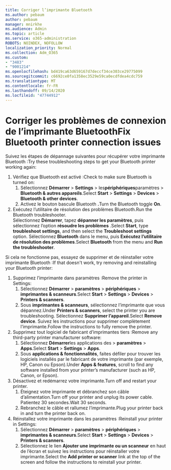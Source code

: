 ```yaml
---
title: Corriger l’imprimante Bluetooth
ms.author: pebaum
author: pebaum
manager: mnirkhe
ms.audience: Admin
ms.topic: article
ms.service: o365-administration
ROBOTS: NOINDEX, NOFOLLOW
localization_priority: Normal
ms.collection: Adm_O365
ms.custom:
- "3483"
- "9001214"
ms.openlocfilehash: bd419ca63d659167d7deccf34ce303ce29775099
ms.sourcegitcommit: c6692ce0fa1358ec3529e59ca0ecdfdea4cdc759
ms.translationtype: MT
ms.contentlocale: fr-FR
ms.lasthandoff: 09/14/2020
ms.locfileid: "47744912"
---
```

# <a name="fix-bluetooth-printer-connection-issues"></a><span data-ttu-id="2ff6a-102">Corriger les problèmes de connexion de l’imprimante Bluetooth</span><span class="sxs-lookup"><span data-stu-id="2ff6a-102">Fix Bluetooth printer connection issues</span></span>

<span data-ttu-id="2ff6a-103">Suivez les étapes de dépannage suivantes pour récupérer votre imprimante Bluetooth :</span><span class="sxs-lookup"><span data-stu-id="2ff6a-103">Try these troubleshooting steps to get your Bluetooth printer working again:</span></span>


1. <span data-ttu-id="2ff6a-104">Vérifiez que Bluetooth est activé :</span><span class="sxs-lookup"><span data-stu-id="2ff6a-104">Check to make sure Bluetooth is turned on:</span></span>
    1. <span data-ttu-id="2ff6a-105">Sélectionnez **Démarrer**  >  **Settings**  >  les**périphériques**paramètres  >  **Bluetooth & autres appareils**.</span><span class="sxs-lookup"><span data-stu-id="2ff6a-105">Select **Start** > **Settings** > **Devices** > **Bluetooth & other devices**.</span></span>
    2. <span data-ttu-id="2ff6a-106">Activez le bouton bascule Bluetooth **.**</span><span class="sxs-lookup"><span data-stu-id="2ff6a-106">Turn the Bluetooth toggle **On**.</span></span>
2. <span data-ttu-id="2ff6a-107">Exécutez l’utilitaire de résolution des problèmes Bluetooth.</span><span class="sxs-lookup"><span data-stu-id="2ff6a-107">Run the Bluetooth troubleshooter.</span></span> <br>
    <span data-ttu-id="2ff6a-108">Sélectionnez **Démarrer**, tapez **dépanner les paramètres**, puis sélectionnez l’option **résoudre les problèmes** .</span><span class="sxs-lookup"><span data-stu-id="2ff6a-108">Select **Start**, type **troubleshoot settings**, and then select the **Troubleshoot settings** option.</span></span> <span data-ttu-id="2ff6a-109">Sélectionnez **Bluetooth** dans le menu, puis **Exécutez l’utilitaire de résolution des problèmes**.</span><span class="sxs-lookup"><span data-stu-id="2ff6a-109">Select **Bluetooth** from the menu and **Run the troubleshooter**.</span></span>

<span data-ttu-id="2ff6a-110">Si cela ne fonctionne pas, essayez de supprimer et de réinstaller votre imprimante Bluetooth :</span><span class="sxs-lookup"><span data-stu-id="2ff6a-110">If that doesn't work, try removing and reinstalling your Bluetooth printer:</span></span>

1. <span data-ttu-id="2ff6a-111">Supprimez l’imprimante dans paramètres :</span><span class="sxs-lookup"><span data-stu-id="2ff6a-111">Remove the printer in Settings:</span></span>
    1. <span data-ttu-id="2ff6a-112">Sélectionnez **Démarrer**  >  **paramètres**  >  **périphériques**  >  **imprimantes & scanneurs**.</span><span class="sxs-lookup"><span data-stu-id="2ff6a-112">Select **Start** > **Settings** > **Devices** > **Printers & scanners**.</span></span>
    2. <span data-ttu-id="2ff6a-113">Sous **imprimantes & scanneurs**, sélectionnez l’imprimante que vous dépannez.</span><span class="sxs-lookup"><span data-stu-id="2ff6a-113">Under **Printers & scanners**, select the printer you are troubleshooting.</span></span> <span data-ttu-id="2ff6a-114">Sélectionnez **Supprimer l’appareil**.</span><span class="sxs-lookup"><span data-stu-id="2ff6a-114">Select **Remove device**.</span></span> <span data-ttu-id="2ff6a-115">Suivez les instructions pour supprimer complètement l’imprimante.</span><span class="sxs-lookup"><span data-stu-id="2ff6a-115">Follow the instructions to fully remove the printer.</span></span>
2. <span data-ttu-id="2ff6a-116">Supprimez tout logiciel de fabricant d’imprimantes tiers :</span><span class="sxs-lookup"><span data-stu-id="2ff6a-116">Remove any third-party printer manufacturer software:</span></span>
    1. <span data-ttu-id="2ff6a-117">Sélectionnez **Démarrer**les applications des  >  **paramètres**  >  **Apps**.</span><span class="sxs-lookup"><span data-stu-id="2ff6a-117">Select **Start** > **Settings** > **Apps**.</span></span>
    2. <span data-ttu-id="2ff6a-118">Sous **applications & fonctionnalités**, faites défiler pour trouver les logiciels installés par le fabricant de votre imprimante (par exemple, HP, Canon ou Epson).</span><span class="sxs-lookup"><span data-stu-id="2ff6a-118">Under **Apps & features**, scroll to find any software installed from your printer’s manufacturer (such as HP, Canon, or Epson).</span></span>
3. <span data-ttu-id="2ff6a-119">Désactivez et redémarrez votre imprimante.</span><span class="sxs-lookup"><span data-stu-id="2ff6a-119">Turn off and restart your printer.</span></span>
   1. <span data-ttu-id="2ff6a-120">Éteignez votre imprimante et débranchez son câble d’alimentation.</span><span class="sxs-lookup"><span data-stu-id="2ff6a-120">Turn off your printer and unplug its power cable.</span></span> <span data-ttu-id="2ff6a-121">Patientez 30 secondes.</span><span class="sxs-lookup"><span data-stu-id="2ff6a-121">Wait 30 seconds.</span></span> 
   2. <span data-ttu-id="2ff6a-122">Rebranchez le câble et rallumez l’imprimante.</span><span class="sxs-lookup"><span data-stu-id="2ff6a-122">Plug your printer back in and turn the printer back on.</span></span>
4. <span data-ttu-id="2ff6a-123">Réinstallez votre imprimante dans les paramètres :</span><span class="sxs-lookup"><span data-stu-id="2ff6a-123">Reinstall your printer in Settings:</span></span>
    1. <span data-ttu-id="2ff6a-124">Sélectionnez **Démarrer**  >  **paramètres**  >  **périphériques**  >  **imprimantes & scanneurs**.</span><span class="sxs-lookup"><span data-stu-id="2ff6a-124">Select **Start** > **Settings** > **Devices** > **Printers & scanners**.</span></span>
    2. <span data-ttu-id="2ff6a-125">Sélectionnez le lien **Ajouter une imprimante ou un scanneur** en haut de l’écran et suivez les instructions pour réinstaller votre imprimante.</span><span class="sxs-lookup"><span data-stu-id="2ff6a-125">Select the **Add printer or scanner** link at the top of the screen and follow the instructions to reinstall your printer.</span></span>
